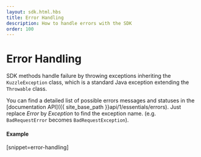 ```yaml
---
layout: sdk.html.hbs
title: Error Handling
description: How to handle errors with the SDK
order: 100
---
```


# Error Handling

SDK methods handle failure by throwing exceptions inheriting the `KuzzleException` class, which is a standard Java exception extending the `Throwable` class.

You can find a detailed list of possible errors messages and statuses in the [documentation API]({{ site_base_path }}api/1/essentials/errors).
Just replace *Error* by *Exception* to find the exception name. (e.g. `BadRequestError` becomes `BadRequestException`).

#### Example
[snippet=error-handling]
